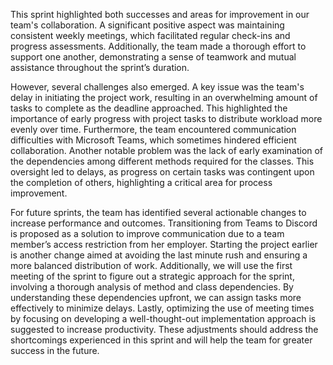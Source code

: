 This sprint highlighted both successes and areas for improvement in our team's collaboration. A significant positive aspect was maintaining consistent weekly meetings, which facilitated regular check-ins and progress assessments. Additionally, the team made a thorough effort to support one another, demonstrating a sense of teamwork and mutual assistance throughout the sprint’s duration.

However, several challenges also emerged. A key issue was the team's delay in initiating the project work, resulting in an overwhelming amount of tasks to complete as the deadline approached. This highlighted the importance of early progress with project tasks to distribute workload more evenly over time. Furthermore, the team encountered communication difficulties with Microsoft Teams, which sometimes hindered efficient collaboration. Another notable problem was the lack of early examination of the dependencies among different methods required for the classes. This oversight led to delays, as progress on certain tasks was contingent upon the completion of others, highlighting a critical area for process improvement.

For future sprints, the team has identified several actionable changes to increase performance and outcomes. Transitioning from Teams to Discord is proposed as a solution to improve communication due to a team member’s access restriction from her employer. Starting the project earlier is another change aimed at avoiding the last minute rush and ensuring a more balanced distribution of work. Additionally, we will use the first meeting of the sprint to figure out a strategic approach for the sprint, involving a thorough analysis of method and class dependencies. By understanding these dependencies upfront, we can assign tasks more effectively to minimize delays. Lastly, optimizing the use of meeting times by focusing on developing a well-thought-out implementation approach is suggested to increase productivity. These adjustments should address the shortcomings experienced in this sprint and will help the team for greater success in the future.
